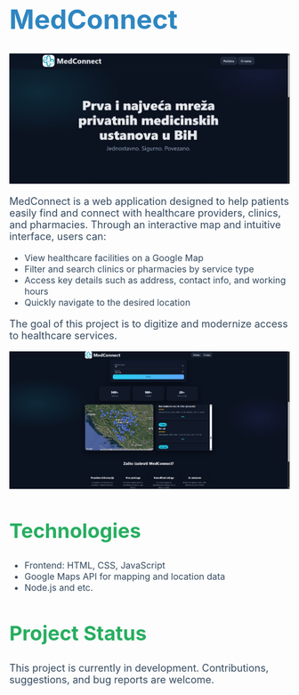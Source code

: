 <h1 style="color:#2E86C1; font-size:48px;">MedConnect</h1>
<img src="pict2.png" alt="MedConnect Screenshot" width="600">

<p style="font-size:18px; color:#34495E;">
MedConnect is a web application designed to help patients easily find and connect with healthcare providers, clinics, and pharmacies. Through an interactive map and intuitive interface, users can:
</p>

<ul style="font-size:16px; color:#34495E;">
  <li>View healthcare facilities on a Google Map</li>
  <li>Filter and search clinics or pharmacies by service type</li>
  <li>Access key details such as address, contact info, and working hours</li>
  <li>Quickly navigate to the desired location</li>
</ul>

<p style="font-size:18px; color:#34495E;">
The goal of this project is to digitize and modernize access to healthcare services.
</p>

<img src="pict1.png" alt="MedConnect Screenshot 2" width="600">

<h2 style="color:#27AE60; font-size:36px;">Technologies</h2>
<ul style="font-size:16px; color:#34495E;">
  <li>Frontend: HTML, CSS, JavaScript</li>
  <li>Google Maps API for mapping and location data</li>
  <li>Node.js and etc.</li>
</ul>

<h2 style="color:#27AE60; font-size:36px;">Project Status</h2>
<p style="font-size:18px; color:#34495E;">
This project is currently in development. Contributions, suggestions, and bug reports are welcome.
</p>
